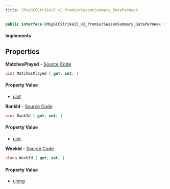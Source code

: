 ```yaml
---
title: CMsgGCCStrike15_v2_PremierSeasonSummary_DataPerWeek
---
```


```csharp
public interface CMsgGCCStrike15_v2_PremierSeasonSummary_DataPerWeek : ITypedProtobuf<CMsgGCCStrike15_v2_PremierSeasonSummary_DataPerWeek>, INativeHandle
```

#### Implements

## Properties

**MatchesPlayed** - [Source Code](https://github.com/swiftly-solution/swiftlys2/blob/main/managed/src/SwiftlyS2.Generated/Protobufs/Interfaces/CMsgGCCStrike15_v2_PremierSeasonSummary_DataPerWeek.cs#L19)

```csharp
uint MatchesPlayed { get; set; }
```

#### Property Value

- [uint](https://learn.microsoft.com/dotnet/api/system.uint32)

**RankId** - [Source Code](https://github.com/swiftly-solution/swiftlys2/blob/main/managed/src/SwiftlyS2.Generated/Protobufs/Interfaces/CMsgGCCStrike15_v2_PremierSeasonSummary_DataPerWeek.cs#L16)

```csharp
uint RankId { get; set; }
```

#### Property Value

- [uint](https://learn.microsoft.com/dotnet/api/system.uint32)

**WeekId** - [Source Code](https://github.com/swiftly-solution/swiftlys2/blob/main/managed/src/SwiftlyS2.Generated/Protobufs/Interfaces/CMsgGCCStrike15_v2_PremierSeasonSummary_DataPerWeek.cs#L13)

```csharp
ulong WeekId { get; set; }
```

#### Property Value

- [ulong](https://learn.microsoft.com/dotnet/api/system.uint64)

